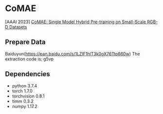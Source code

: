 # CoMAE
[AAAI 2023] [CoMAE: Single Model Hybrid Pre-training on Small-Scale RGB-D Datasets](https://arxiv.org/abs/2302.06148)

## Prepare Data
Baiduyun(https://pan.baidu.com/s/1LZIF1hlT3k0oX76Ttp660w) The extraction code is: g5vp

## Dependencies
* python 3.7.4
* torch 1.7.0
* torchvision 0.8.1
* timm 0.3.2
* numpy 1.17.2
